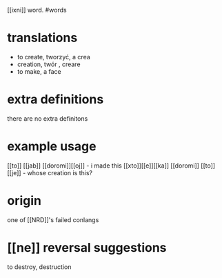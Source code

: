 [[ixni]] word.
#words
# translations
- to create, tworzyć, a crea
- creation, twór , creare
- to make, a face
# extra definitions
there are no extra definitons
# example usage
[[to]] [[jab]] [[doromi]][[oj]] - i made this
[[xto]][[e]][[ka]] [[doromi]] [[to]] [[je]] - whose creation is this?
# origin
one of [[NRD]]'s failed conlangs 
# [[ne]] reversal suggestions
to destroy, destruction